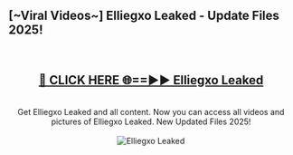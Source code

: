 <h2>[~Viral Videos~] Elliegxo Leaked - Update Files 2025!</h2>
<br>
<div align="center">
<h2><a href="https://betterlinks.top/A2PfLJ" rel="nofollow">🔴 CLICK HERE 🌐==►► Elliegxo Leaked</a></h2>
<br>
Get Elliegxo Leaked and all content. Now you can access all videos and pictures of Elliegxo Leaked. New Updated Files 2025!
<br>
<br>
<a href="https://betterlinks.top/A2PfLJ" rel="nofollow" data-target="animated-image.originalLink"><img src="https://i.ibb.co.com/WyWwxjT/player-gif2.gif" alt="Elliegxo Leaked" style="max-width: 100%; display: inline-block;" data-target="animated-image.originalImage"></a>
</div>
<br>
